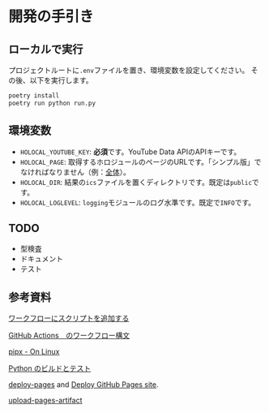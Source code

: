 # 開発の手引き

## ローカルで実行

プロジェクトルートに`.env`ファイルを置き、環境変数を設定してください。
その後、以下を実行します。

```sh
poetry install
poetry run python run.py
```

## 環境変数

- `HOLOCAL_YOUTUBE_KEY`: **必須**です。YouTube Data APIのAPIキーです。
- `HOLOCAL_PAGE`: 取得するホロジュールのページのURLです。「シンプル版」でなければなりません（例：[全体](https://schedule.hololive.tv/simple "hololive production")）。
- `HOLOCAL_DIR`: 結果の`ics`ファイルを置くディレクトリです。既定は`public`です。
- `HOLOCAL_LOGLEVEL`: `logging`モジュールのログ水準です。既定で`INFO`です。

## TODO

* 型検査
* ドキュメント
* テスト

## 参考資料

[ワークフローにスクリプトを追加する](https://docs.github.com/ja/actions/writing-workflows/choosing-what-your-workflow-does/adding-scripts-to-your-workflow "GitHub")

[GitHub Actions　のワークフロー構文](https://docs.github.com/ja/actions/writing-workflows/workflow-syntax-for-github-actions "GitHub")

[pipx - On Linux](https://github.com/pypa/pipx?tab=readme-ov-file#on-linux "GitHub")

[Python のビルドとテスト](https://docs.github.com/ja/actions/use-cases-and-examples/building-and-testing/building-and-testing-python "GitHub")

[deploy-pages](https://github.com/actions/deploy-pages "GitHub") and [Deploy GitHub Pages site](https://github.com/marketplace/actions/deploy-github-pages-site "GitHub").

[upload-pages-artifact](https://github.com/actions/upload-pages-artifact "GitHub")
